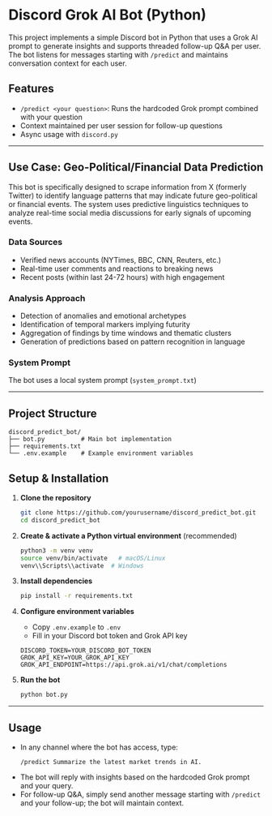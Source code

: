 # Discord Grok AI Bot (Python)

This project implements a simple Discord bot in Python that uses a Grok AI prompt to generate insights and supports threaded follow-up Q&A per user. The bot listens for messages starting with `/predict` and maintains conversation context for each user.

## Features
- `/predict <your question>`: Runs the hardcoded Grok prompt combined with your question
- Context maintained per user session for follow-up questions
- Async usage with `discord.py`

---

## Use Case: Geo-Political/Financial Data Prediction

This bot is specifically designed to scrape information from X (formerly Twitter) to identify language patterns that may indicate future geo-political or financial events. The system uses predictive linguistics techniques to analyze real-time social media discussions for early signals of upcoming events.

### Data Sources
- Verified news accounts (NYTimes, BBC, CNN, Reuters, etc.)
- Real-time user comments and reactions to breaking news
- Recent posts (within last 24-72 hours) with high engagement

### Analysis Approach
- Detection of anomalies and emotional archetypes
- Identification of temporal markers implying futurity
- Aggregation of findings by time windows and thematic clusters
- Generation of predictions based on pattern recognition in language

### System Prompt
The bot uses a local system prompt (`system_prompt.txt`) 

---

## Project Structure
```
discord_predict_bot/
├── bot.py          # Main bot implementation
├── requirements.txt
└── .env.example    # Example environment variables
```

## Setup & Installation

1. **Clone the repository**
   ```bash
   git clone https://github.com/yourusername/discord_predict_bot.git
   cd discord_predict_bot
   ```

2. **Create & activate a Python virtual environment** (recommended)
   ```bash
   python3 -m venv venv
   source venv/bin/activate   # macOS/Linux
   venv\\Scripts\\activate  # Windows
   ```

3. **Install dependencies**
   ```bash
   pip install -r requirements.txt
   ```

4. **Configure environment variables**
   - Copy `.env.example` to `.env`
   - Fill in your Discord bot token and Grok API key
   ```dotenv
   DISCORD_TOKEN=YOUR_DISCORD_BOT_TOKEN
   GROK_API_KEY=YOUR_GROK_API_KEY
   GROK_API_ENDPOINT=https://api.grok.ai/v1/chat/completions
   ```

5. **Run the bot**
   ```bash
   python bot.py
   ```

---

## Usage
- In any channel where the bot has access, type:
  ```
  /predict Summarize the latest market trends in AI.
  ```
- The bot will reply with insights based on the hardcoded Grok prompt and your query.
- For follow-up Q&A, simply send another message starting with `/predict` and your follow-up; the bot will maintain context.
